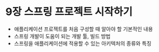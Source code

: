 # 9장 스프링 프로젝트 시작하기

- 애플리케이션 프로젝트를 처음 구성할 때 알아야 할 기본적인 내용
- 스프링 개발이 도움이 되는 개발 툴, 빌드 방법
- 스프링을 애플리케이션에 적용할 수 있는 아키텍처의 종류와 특징
